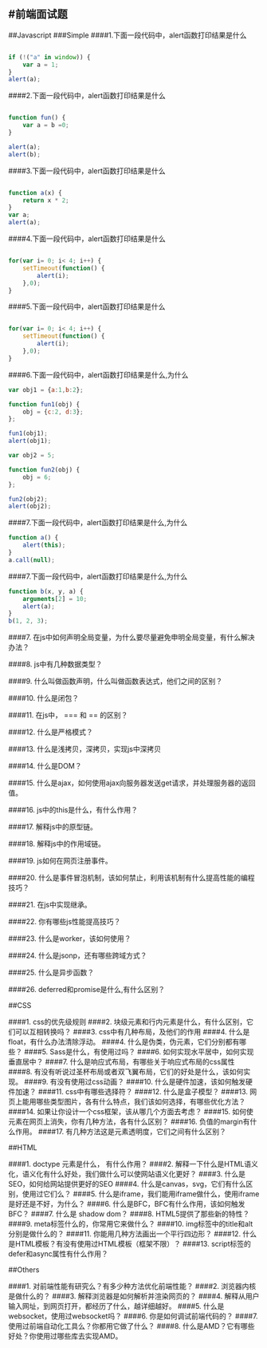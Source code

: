#前端面试题
----
##Javascript
###Simple
####1.下面一段代码中，alert函数打印结果是什么
```javascript

if (!("a" in window)) {
    var a = 1;
}
alert(a);

```

####2.下面一段代码中，alert函数打印结果是什么
```javascript

function fun() {
    var a = b =0;
}

alert(a);
alert(b);

```
####3.下面一段代码中，alert函数打印结果是什么
```javascript

function a(x) {
    return x * 2;
}
var a;
alert(a);

```

####4.下面一段代码中，alert函数打印结果是什么
```javascript

for(var i= 0; i< 4; i++) {
    setTimeout(function() {
        alert(i);
    },0);
}

```

####5.下面一段代码中，alert函数打印结果是什么
```javascript

for(var i= 0; i< 4; i++) {
    setTimeout(function() {
        alert(i);
    },0);
}

```

####6.下面一段代码中，alert函数打印结果是什么,为什么
```javascript
var obj1 = {a:1,b:2};

function fun1(obj) {
    obj = {c:2, d:3};
};

fun1(obj1);
alert(obj1);

var obj2 = 5;

function fun2(obj) {
    obj = 6;
};

fun2(obj2);
alert(obj2);

```

####7.下面一段代码中，alert函数打印结果是什么,为什么
```javascript
function a() {
    alert(this);
}
a.call(null);
```

####7.下面一段代码中，alert函数打印结果是什么,为什么
```javascript
function b(x, y, a) {
    arguments[2] = 10;
    alert(a);
}
b(1, 2, 3);
```

####7. 在js中如何声明全局变量，为什么要尽量避免申明全局变量，有什么解决办法？

####8. js中有几种数据类型？

####9. 什么叫做函数声明，什么叫做函数表达式，他们之间的区别？

####10. 什么是闭包？

####11. 在js中， === 和 == 的区别？

####12. 什么是严格模式？

####13. 什么是浅拷贝，深拷贝，实现js中深拷贝

####14. 什么是DOM？

####15. 什么是ajax，如何使用ajax向服务器发送get请求，并处理服务器的返回值。

####16. js中的this是什么，有什么作用？

####17. 解释js中的原型链。

####18. 解释js中的作用域链。

####19. js如何在网页注册事件。

####20. 什么是事件冒泡机制，该如何禁止，利用该机制有什么提高性能的编程技巧？

####21. 在js中实现继承。

####22. 你有哪些js性能提高技巧？

####23. 什么是worker，该如何使用？

####24. 什么是jsonp，还有哪些跨域方式？

####25. 什么是异步函数？

####26. deferred和promise是什么,有什么区别？


##CSS

####1. css的优先级规则
####2. 块级元素和行内元素是什么，有什么区别，它们可以互相转换吗？
####3. css中有几种布局，及他们的作用
####4. 什么是float，有什么办法清除浮动。
####4. 什么是伪类，伪元素，它们分别都有哪些？
####5. Sass是什么，有使用过吗？
####6. 如何实现水平居中，如何实现垂直居中？
####7. 什么是响应式布局，有哪些关于响应式布局的css属性
####8. 有没有听说过圣杯布局或者双飞翼布局，它们的好处是什么，该如何实现。
####9. 有没有使用过css动画？
####10. 什么是硬件加速，该如何触发硬件加速？
####11. css中有哪些选择符？
####12. 什么是盒子模型？
####13. 网页上能用哪些类型图片，各有什么特点，我们该如何选择，有哪些优化方法？
####14. 如果让你设计一个css框架，该从哪几个方面去考虑？
####15. 如何使元素在网页上消失，你有几种方法，各有什么区别？
####16. 负值的margin有什么作用。
####17. 有几种方法这是元素透明度，它们之间有什么区别？


##HTML

####1. doctype 元素是什么， 有什么作用？
####2. 解释一下什么是HTML语义化，语义化有什么好处，我们做什么可以使网站语义化更好？
####3. 什么是SEO，如何给网站提供更好的SEO
####4. 什么是canvas，svg，它们有什么区别，使用过它们么？
####5. 什么是iframe，我们能用iframe做什么，使用iframe是好还是不好，为什么？
####6. 什么是BFC，BFC有什么作用，该如何触发BFC？
####7. 什么是 shadow dom？
####8. HTML5提供了那些新的特性？
####9. meta标签什么的，你常用它来做什么？
####10. img标签中的title和alt分别是做什么的？
####11. 你能用几种方法画出一个平行四边形？
####12. 什么是HTML模板？有没有使用过HTML模板（框架不限）？
####13. script标签的defer和async属性有什么作用？


##Others

####1. 对前端性能有研究么？有多少种方法优化前端性能？
####2. 浏览器内核是做什么的？
####3. 解释浏览器是如何解析并渲染网页的？
####4. 解释从用户输入网址，到网页打开，都经历了什么，越详细越好。
####5. 什么是websocket，使用过websocket吗？
####6. 你是如何调试前端代码的？
####7. 使用过前端自动化工具么？你都用它做了什么？
####8. 什么是AMD？它有哪些好处？你使用过哪些库去实现AMD。





